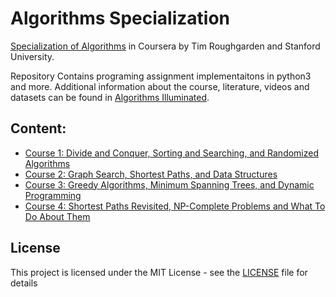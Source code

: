 # Algorithms Specialization

[Specialization of Algorithms](https://www.coursera.org/specializations/algorithms) in Coursera by Tim Roughgarden and Stanford University. 

Repository Contains programing assignment implementaitons in python3 and more. Additional information about the course, literature, videos and datasets can be found in [Algorithms Illuminated](http://www.algorithmsilluminated.org).


## Content:
- [Course 1: Divide and Conquer, Sorting and Searching, and Randomized Algorithms](Course-1:Divide-and-Conquer)
- [Course 2: Graph Search, Shortest Paths, and Data Structures](https://github.com/karenk1010/Coursera-Algorithms-Specialization/tree/master/Course-2:Graphs)
- [Course 3: Greedy Algorithms, Minimum Spanning Trees, and Dynamic Programming](https://github.com/karenk1010/Coursera-Algorithms-Specialization/tree/master/Course-3:Greedy-Algorithms)
- [Course 4: Shortest Paths Revisited, NP-Complete Problems and What To Do About Them](https://github.com/karenk1010/Coursera-Algorithms-Specialization/tree/master/Course-4:Shortest-Path-Revisited)


## License
This project is licensed under the MIT License - see the [LICENSE](LICENSE) file for details
